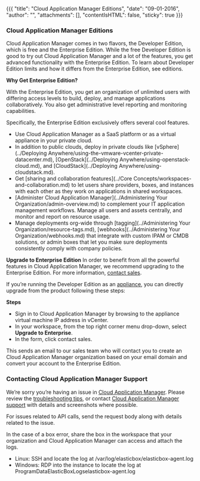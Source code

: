 {{{
"title": "Cloud Application Manager Editions",
"date": "09-01-2016",
"author": "",
"attachments": [],
"contentIsHTML": false,
"sticky": true
}}}

### Cloud Application Manager Editions

Cloud Application Manager comes in two flavors, the Developer Edition, which is free and the Enterprise Edition. While the free Developer Edition is good to try out Cloud Application Manager and a lot of the features, you get advanced functionality with the Enterprise Edition. To learn about Developer Edition limits and how it differs from the Enterprise Edition, see editions.

**Why Get Enterprise Edition?**

With the Enterprise Edition, you get an organization of unlimited users with differing access levels to build, deploy, and manage applications collaboratively. You also get administrative level reporting and monitoring capabilities.

Specifically, the Enterprise Edition exclusively offers several cool features.

* Use Cloud Application Manager as a SaaS platform or as a virtual appliance in your private cloud.
* In addition to public clouds, deploy in private clouds like [vSphere](../Deploying Anywhere/using-the-vmware-vcenter-private-datacenter.md), [OpenStack](../Deploying Anywhere/using-openstack-cloud.md), and [CloudStack](../Deploying Anywhere/using-cloudstack.md).
* Get [sharing and collaboration features](../Core Concepts/workspaces-and-collaboration.md) to let users share providers, boxes, and instances with each other as they work on applications in shared workspaces.
* [Administer Cloud Application Manager](../Administering Your Organization/admin-overview.md) to complement your IT application management workflows. Manage all users and assets centrally, and monitor and report on resource usage.
* Manage deployments org-wide through [tagging](../Administering Your Organization/resource-tags.md), [webhooks](../Administering Your Organization/webhooks.md) that integrate with custom IPAM or CMDB solutions, or admin boxes that let you make sure deployments consistently comply with company policies.

**Upgrade to Enterprise Edition**
In order to benefit from all the powerful features in Cloud Application Manager, we recommend upgrading to the Enterprise Edition. For more information, [contact sales](mailto:cloudsupport@centurylink.com).

If you’re running the Developer Edition as an [appliance](../Appliance/appliance-overview.md), you can directly upgrade from the product following these steps:

**Steps**

* Sign in to Cloud Application Manager by browsing to the appliance virtual machine IP address in vCenter.
* In your workspace, from the top right corner menu drop-down, select **Upgrade to Enterprise**.
* In the form, click contact sales.

This sends an email to our sales team who will contact you to create an Cloud Application Manager organization based on your email domain and convert your account to the Enterprise Edition.

### Contacting Cloud Application Manager Support

We’re sorry you’re having an issue in [Cloud Application Manager](https://www.ctl.io/cloud-application-manager/). Please review the [troubleshooting tips](../Troubleshooting/troubleshooting-tips.md), or contact [Cloud Application Manager support](mailto:cloudsupport@centurylink.com) with details and screenshots where possible.

For issues related to API calls, send the request body along with details related to the issue.

In the case of a box error, share the box in the workspace that your organization and Cloud Application Manager can access and attach the logs.
* Linux: SSH and locate the log at /var/log/elasticbox/elasticbox-agent.log
* Windows: RDP into the instance to locate the log at ProgramDataElasticBoxLogselasticbox-agent.log
